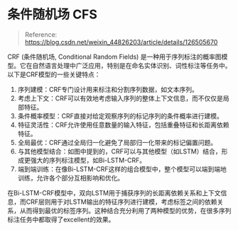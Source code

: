 # 条件随机场 CFS

> Reference:
> https://blog.csdn.net/weixin_44826203/article/details/126505670

CRF (条件随机场, Conditional Random Fields) 是一种用于序列标注的概率图模型。它在自然语言处理中广泛应用，特别是在命名实体识别、词性标注等任务中。以下是CRF模型的一些关键特点：

1. 序列建模：CRF专门设计用来标注和分割序列数据，如文本序列。
2. 考虑上下文：CRF可以有效地考虑输入序列的整体上下文信息，而不仅仅是局部特征。
3. 条件概率模型：CRF直接对给定观察序列的标记序列的条件概率进行建模。
4. 特征灵活性：CRF允许使用任意数量的输入特征，包括重叠特征和长距离依赖特征。
5. 全局最优：CRF通过全局归一化避免了局部归一化带来的标记偏置问题。
6. 与其他模型结合：如图中提到的，CRF可以与其他模型（如LSTM）结合，形成更强大的序列标注模型，如Bi-LSTM-CRF。
7. 端到端训练：在像Bi-LSTM-CRF这样的组合模型中，整个模型可以端到端地训练，允许各个部分互相影响和优化。

在Bi-LSTM-CRF模型中，双向LSTM用于捕获序列的长距离依赖关系和上下文信息，而CRF层则用于对LSTM输出的特征序列进行建模，考虑标签之间的依赖关系，从而得到最优的标签序列。这种结合充分利用了两种模型的优势，在很多序列标注任务中都取得了excellent的效果。
